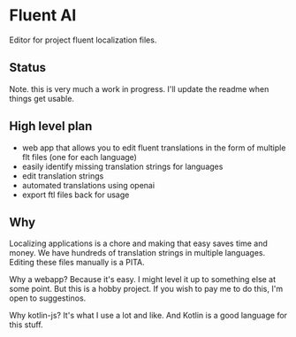 # Fluent AI

Editor for project fluent localization files.

## Status

Note. this is very much a work in progress. I'll update the readme when things get usable.

## High level plan

- web app that allows you to edit fluent translations in the form of multiple flt files (one for each language)
- easily identify missing translation strings for languages
- edit translation strings
- automated translations using openai
- export ftl files back for usage

## Why

Localizing applications is a chore and making that easy saves time and money. We have hundreds of translation strings in multiple languages. Editing these files manually is a PITA.

Why a webapp? Because it's easy. I might level it up to something else at some point. But this is a hobby project. If you wish to pay me to do this, I'm open to suggestinos.

Why kotlin-js? It's what I use a lot and like. And Kotlin is a good language for this stuff.